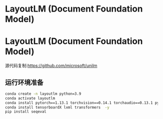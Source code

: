 # LayoutLM (Document Foundation Model)
# LayoutLM (Document Foundation Model)
源代码复制:https://github.com/microsoft/unilm
## 运行环境准备

~~~bash
conda create -n layoutlm python=3.9
conda activate layoutlm
conda install pytorch==1.13.1 torchvision==0.14.1 torchaudio==0.13.1 pytorch-cuda=11.6 -c pytorch -c nvidia
conda install tensorboardX lxml transformers  -y
pip install seqeval
~~~